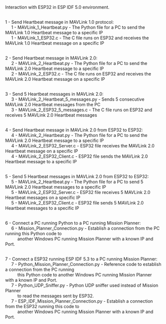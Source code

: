 Interaction with ESP32 in ESP IDF 5.0 environment. <br><br>

1 - Send Heartbeat message in MAVLink 1.0 protocol: <br>
&nbsp;&nbsp;&nbsp;&nbsp;&nbsp;1 - MAVLink_1_Heartbeat.py - The Python file for a PC to send the MAVLink 1.0 Heartbeat message to a specific IP<br>
&nbsp;&nbsp;&nbsp;&nbsp;&nbsp;1 - MAVLink_1_ESP32.c - The C file runs on ESP32 and receives the MAVLink 1.0 Heartbeat message on a specific IP<br><br>

2 - Send Heartbeat message in MAVLink 2.0: <br>
&nbsp;&nbsp;&nbsp;&nbsp;&nbsp;2 - MAVLink_2_Heartbeat.py - The Python file for a PC to send the MAVLink 2.0 Heartbeat message to a specific IP<br>
&nbsp;&nbsp;&nbsp;&nbsp;&nbsp;2 - MAVLink_2_ESP32.c - The C file runs on ESP32 and receives the MAVLink 2.0 Heartbeat message on a specific IP<br><br>

3 - Send 5 Heartbeat messages in MAVLink 2.0: <br>
&nbsp;&nbsp;&nbsp;&nbsp;&nbsp;3 - MAVLink_2_Heartbeat_5_messages.py - Sends 5 consecutive MAVLink 2.0 Heartbeat messages from the PC<br>
&nbsp;&nbsp;&nbsp;&nbsp;&nbsp;3 - MAVLink_2_ESP32_5_messages.c - The C file runs on ESP32 and receives 5 MAVLink 2.0 Heartbeat messages<br><br>

4 - Send Heartbeat message in MAVLink 2.0 from ESP32 to ESP32: <br>
&nbsp;&nbsp;&nbsp;&nbsp;&nbsp;4 - MAVLink_2_Heartbeat.py - The Python file for a PC to send the MAVLink 2.0 Heartbeat message to a specific IP<br>
&nbsp;&nbsp;&nbsp;&nbsp;&nbsp;4 - MAVLink_2_ESP32_Server.c - ESP32 file receives the MAVLink 2.0 Heartbeat message on a specific IP<br>
&nbsp;&nbsp;&nbsp;&nbsp;&nbsp;4 - MAVLink_2_ESP32_Client.c - ESP32 file sends the MAVLink 2.0 Heartbeat message to a specific IP<br><br>

5 - Send 5 Heartbeat messages in MAVLink 2.0 from ESP32 to ESP32: <br>
&nbsp;&nbsp;&nbsp;&nbsp;&nbsp;5 - MAVLink_2_Heartbeat.py - The Python file for a PC to send 5 MAVLink 2.0 Heartbeat messages to a specific IP<br>
&nbsp;&nbsp;&nbsp;&nbsp;&nbsp;5 - MAVLink_2_ESP32_Server.c - ESP32 file receives 5 MAVLink 2.0 Heartbeat messages on a specific IP<br>
&nbsp;&nbsp;&nbsp;&nbsp;&nbsp;5 - MAVLink_2_ESP32_Client.c - ESP32 file sends 5 MAVLink 2.0 Heartbeat messages to a specific IP<br><br>

6 - Connect a PC running Python to a PC running Mission Planner: <br>
&nbsp;&nbsp;&nbsp;&nbsp;&nbsp;6 - Mission_Planner_Connection.py - Establish a connection from the PC running this Python code to <br>
&nbsp;&nbsp;&nbsp;&nbsp;&nbsp;&nbsp;&nbsp;&nbsp;&nbsp;&nbsp;another Windows PC running Mission Planner with a known IP and Port.<br><br>

7 - Connect a ESP32 running ESP IDF 5.3 to a PC running Mission Planner: <br>
&nbsp;&nbsp;&nbsp;&nbsp;&nbsp;7 - Python_Mission_Planner_Connection.py - Reference code to establish a connection from the PC running<br>
&nbsp;&nbsp;&nbsp;&nbsp;&nbsp;&nbsp;&nbsp;&nbsp;&nbsp;&nbsp;this Python code to another Windows PC running Mission Planner with a known IP and Port.<br>
&nbsp;&nbsp;&nbsp;&nbsp;&nbsp;7 - Python_UDP_Sniffer.py - Python UDP sniffer used instead of Mission Planner<br>
&nbsp;&nbsp;&nbsp;&nbsp;&nbsp;&nbsp;&nbsp;&nbsp;&nbsp;&nbsp;to read the messages sent by ESP32.<br>
&nbsp;&nbsp;&nbsp;&nbsp;&nbsp;7 - ESP_IDF_Mission_Planner_Connection.py - Establish a connection from the ESP32 running this code to <br>
&nbsp;&nbsp;&nbsp;&nbsp;&nbsp;&nbsp;&nbsp;&nbsp;&nbsp;&nbsp;another Windows PC running Mission Planner with a known IP and Port.<br><br>
